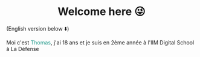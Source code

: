 # <div align="center"> **Welcome here :stuck_out_tongue_winking_eye:** </div>

(English version below :arrow_down:)

Moi c'est <font color=#2a9d8f>Thomas</font>, j'ai 18 ans et je suis en 2ème année à l'IIM Digital School à La Défense

